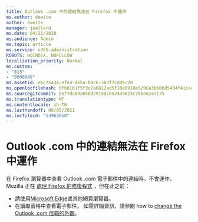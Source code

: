 ```yaml
---
title: Outlook .com 中的連結無法在 Firefox 中運作
ms.author: daeite
author: daeite
manager: joallard
ms.date: 04/21/2020
ms.audience: Admin
ms.topic: article
ms.service: o365-administration
ROBOTS: NOINDEX, NOFOLLOW
localization_priority: Normal
ms.custom:
- "813"
- "8000048"
ms.assetid: e6c75434-efea-46ba-b8c6-383f7cddbc28
ms.openlocfilehash: bfb8161f5f3c2a6812ad5f10e6910e5296a3b60bd5494f41cac6d883dc821d1d
ms.sourcegitcommit: b5f7da89a650d2915dc652449623c78be6247175
ms.translationtype: MT
ms.contentlocale: zh-TW
ms.lasthandoff: 08/05/2021
ms.locfileid: "53963058"
---
```

# <a name="links-in-outlookcom-dont-work-in-firefox"></a>Outlook .com 中的連結無法在 Firefox 中運作

在 Firefox 瀏覽器中查看 Outlook .com 電子郵件中的連結時，不會運作。 Mozilla 正在 [處理 Firefox 的修復程式](https://go.microsoft.com/fwlink/p/?linkid=2001502&amp;clcid=0x409) ，但在此之前：
  
- 請使用[Microsoft Edge](https://go.microsoft.com/fwlink/p/?linkid=2001503&amp;clcid=0x409)或其他網頁瀏覽器。
- 在讀取窗格中查看電子郵件。 如需詳細資訊，請參閱 how to [change the Outlook .com 信箱的外觀](https://support.office.com/article/b41c2ecb-f23c-42b3-b7f8-659646d5e58c?wt.mc_id=Office_Outlook_com_Alchemy)。
